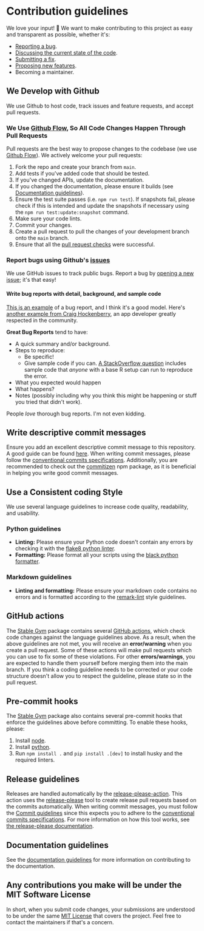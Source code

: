 # Contribution guidelines

<!--alex ignore easy-->

We love your input! 🚀 We want to make contributing to this project as easy and transparent as possible, whether it's:

* [Reporting a bug](https://github.com/rickstaa/stable-gym/issues).
* [Discussing the current state of the code](https://github.com/rickstaa/stable-gym/discussions).
* [Submitting a fix](https://github.com/rickstaa/stable-gym/pulls).
* [Proposing new features](https://github.com/rickstaa/stable-gym/issues).
* Becoming a maintainer.

## We Develop with Github

<!-- alex ignore host-hostess -->

We use Github to host code, track issues and feature requests, and accept pull requests.

### We Use [Github Flow](https://guides.github.com/introduction/flow/index.html), So All Code Changes Happen Through Pull Requests

Pull requests are the best way to propose changes to the codebase (we use [Github Flow](https://docs.github.com/en/get-started/quickstart/github-flow)). We actively welcome your pull requests:

1. Fork the repo and create your branch from `main`.
2. Add tests if you've added code that should be tested.
3. If you've changed APIs, update the documentation.
4. If you changed the documentation, please ensure it builds (see [Documentation guidelines](#documentation-guidelines)).
5. Ensure the test suite passes (i.e. `npm run test`). If snapshots fail, please check if this is intended and update the snapshots if necessary using the `npm run test:update:snapshot` command.
6. Make sure your code lints.
7. Commit your changes.
8. Create a pull request to pull the changes of your development branch onto the `main` branch.
9. Ensure that all the [pull request checks](https://github.com/rickstaa/stable-gym/actions) were successful.

### Report bugs using Github's [issues](https://github.com/rickstaa/stable-gym/issues)

<!--alex ignore easy-->

We use GitHub issues to track public bugs. Report a bug by [opening a new issue](https://github.com/rickstaa/stable-gym/issues/new/choose); it's that easy!

#### Write bug reports with detail, background, and sample code

[This is an example](http://stackoverflow.com/q/12488905/180626) of a bug report, and I think it's a good model. Here's [another example from Craig Hockenberry](http://www.openradar.me/11905408), an app developer greatly respected in the community.

**Great Bug Reports** tend to have:

* A quick summary and/or background.
* Steps to reproduce:
  * Be specific!
  * Give sample code if you can. [A StackOverflow question](http://stackoverflow.com/q/12488905/180626) includes sample code that *anyone* with a base R setup can run to reproduce the error.
* What you expected would happen
* What happens?
* Notes (possibly including why you think this might be happening or stuff you tried that didn't work).

People *love* thorough bug reports. I'm not even kidding.

## Write descriptive commit messages

Ensure you add an excellent descriptive commit message to this repository. A good guide can be found [here](https://www.conventionalcommits.org/en/v1.0.0/). When writing commit messages, please follow the [conventional commits specifications](https://www.conventionalcommits.org/en/v1.0.0/). Additionally, you are recommended to check out the [commitizen](https://github.com/commitizen/cz-cli) npm package, as it is beneficial in helping you write good commit messages.

## Use a Consistent coding Style

We use several language guidelines to increase code quality, readability, and usability.

### Python guidelines

<!-- alex ignore black -->

* **Linting:** Please ensure your Python code doesn't contain any errors by checking it with the [flake8 python linter](https://flake8.pycqa.org/en/latest/).
* **Formatting:** Please format all your scripts using the [black python formatter](https://github.com/psf/black).

### Markdown guidelines

* **Linting and formatting:** Please ensure your markdown code contains no errors and is formatted according to the [remark-lint](https://github.com/remarkjs/remark-lint) style guidelines.

## GitHub actions

The [Stable Gym](https://github.com/rickstaa/stable-gym) package contains several [GitHub actions](https://github.com/rickstaa/stable-gym/actions), which check code changes against the language guidelines above. As a result, when the above guidelines are not met, you will receive an **error/warning** when you create a pull request. Some of these actions will make pull requests which you can use to fix some of these violations. For other **errors/warnings**, you are expected to handle them yourself before merging them into the main branch. If you think a coding guideline needs to be corrected or your code structure doesn't allow you to respect the guideline, please state so in the pull request.

## Pre-commit hooks

The [Stable Gym](https://github.com/rickstaa/stable-gym) package also contains several pre-commit hooks that enforce the guidelines above before committing. To enable these hooks, please:

1. Install [node](https://nodejs.org/en/download/package-manager).
2. Install [python](https://www.python.org/downloads).
3. Run `npm install .` and `pip install .[dev]` to install husky and the required linters.

## Release guidelines

Releases are handled automatically by the [release-please-action](https://github.com/google-github-actions/release-please-action). This action uses the [release-please](https://github.com/googleapis/release-please) tool to create release pull requests based on the commits automatically. When writing commit messages, you must follow the [Commit guidelines](#write-descriptive-commit-messages) since this expects you to adhere to the [conventional commits specifications](https://www.conventionalcommits.org/en/v1.0.0/). For more information on how this tool works, see [the release-please documentation](https://github.com/googleapis/release-please).

## Documentation guidelines

See the [documentation guidelines](https://rickstaa.dev/stable-gym/dev/doc_dev.html) for more information on contributing to the documentation.

## Any contributions you make will be under the MIT Software License

In short, when you submit code changes, your submissions are understood to be under the same [MIT License](http://choosealicense.com/licenses/mit/) that covers the project. Feel free to contact the maintainers if that's a concern.
